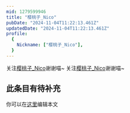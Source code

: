 ```yaml
---
mid: 1279599946
title: "樱桃子_Nico"
pubDate: "2024-11-04T11:22:13.461Z"
updatedDate: "2024-11-04T11:22:13.461Z"
profile:
  {
    Nickname: ["樱桃子_Nico"],
  }
---
```


关注[樱桃子_Nico](https://space.bilibili.com/1279599946)谢谢喵~ 关注[樱桃子_Nico](https://space.bilibili.com/1279599946)谢谢喵~

## 此条目有待补充
你可以在[这里](https://github.com/Yuhanawa/VTuber.ICU-Content/edit/master/v/樱桃子_Nico/index.md)编辑本文

